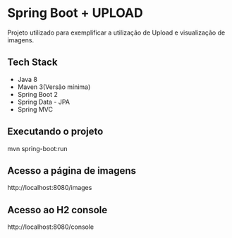 # Spring Boot + UPLOAD
Projeto utilizado para exemplificar a utilização de Upload e visualização de imagens.

## Tech Stack
* Java 8
* Maven 3(Versão mínima)
* Spring Boot 2
* Spring Data - JPA
* Spring MVC

## Executando o projeto

mvn spring-boot:run

## Acesso a página de imagens

http://localhost:8080/images

## Acesso ao H2 console

http://localhost:8080/console
